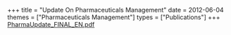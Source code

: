 +++
title = "Update On Pharmaceuticals Management"
date = 2012-06-04
themes = ["Pharmaceuticals Management"]
types = ["Publications"]
+++
[PharmaUpdate_FINAL_EN.pdf](/files/PharmaUpdate_FINAL_EN.pdf)
